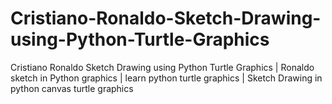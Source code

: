 # Cristiano-Ronaldo-Sketch-Drawing-using-Python-Turtle-Graphics
Cristiano Ronaldo Sketch Drawing using Python Turtle Graphics | Ronaldo sketch in Python graphics | learn python turtle graphics | Sketch Drawing in python canvas turtle graphics
